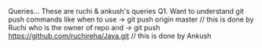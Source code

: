 Queries...
These are ruchi & ankush's queries
Q1. Want to understand git push commands like when to use 
-> git push origin master // this is done by Ruchi who is the owner of repo and
-> git push https://github.com/ruchireha/Java.git // this is done by Ankush